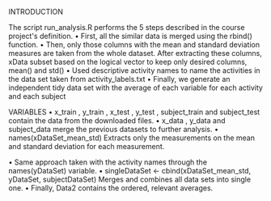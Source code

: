 INTRODUCTION

The script  run_analysis.R performs the 5 steps described in the course project's definition.
   • First, all the similar data is merged using the  rbind()  function. 
   • Then, only those columns with the mean and standard deviation measures are taken from the whole dataset. After extracting these columns, xData subset based on the logical vector to keep only desired columns, mean() and std()
   • Used descriptive activity names to name the activities in the data set taken from activity_labels.txt 
   • Finally, we generate an independent tidy data set with the average of each variable for each activity and each subject 

VARIABLES
  • x_train ,  y_train ,  x_test ,  y_test ,  subject_train  and  subject_test  contain the data from the downloaded files.
  • x_data ,  y_data  and  subject_data  merge the previous datasets to further analysis.
  • names(xDataSet_mean_std) Extracts only the measurements on the mean and standard deviation for each measurement.

  • Same approach taken with the activity names through the  names(yDataSet)  variable.
  • singleDataSet <- cbind(xDataSet_mean_std, yDataSet, subjectDataSet) Merges and combines all data sets into single one.
  • Finally, Data2 contains the ordered, relevant averages.
